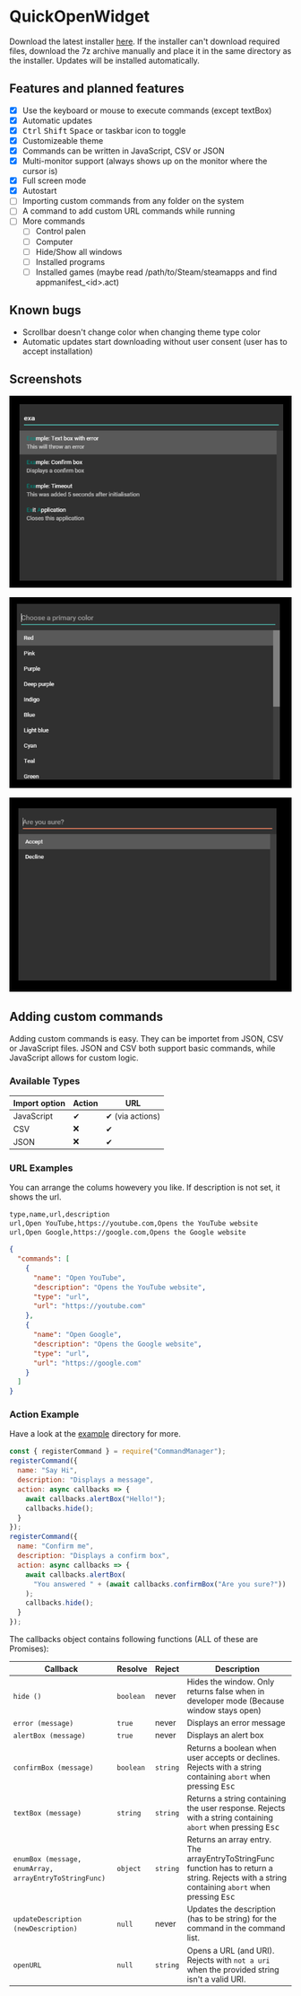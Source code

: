 # QuickOpenWidget

Download the latest installer [here](https://github.com/lukas-tr/quick-open-widget/releases/latest). If the installer can't download required files, download the 7z archive manually and place it in the same directory as the installer.
Updates will be installed automatically.

## Features and planned features

* [x] Use the keyboard or mouse to execute commands (except textBox)
* [x] Automatic updates
* [x] <kbd>Ctrl</kbd> <kbd>Shift</kbd> <kbd>Space</kbd> or taskbar icon to toggle
* [x] Customizeable theme
* [x] Commands can be written in JavaScript, CSV or JSON
* [x] Multi-monitor support (always shows up on the monitor where the cursor is)
* [x] Full screen mode
* [x] Autostart
* [ ] Importing custom commands from any folder on the system
* [ ] A command to add custom URL commands while running
* [ ] More commands
  * [ ] Control palen
  * [ ] Computer
  * [ ] Hide/Show all windows
  * [ ] Installed programs
  * [ ] Installed games (maybe read /path/to/Steam/steamapps and find appmanifest\_&lt;id&gt;.act)

## Known bugs

* Scrollbar doesn't change color when changing theme type color
* Automatic updates start downloading without user consent (user has to accept installation)

## Screenshots

![command](https://github.com/lukas-tr/quick-open-widget/raw/master/readme/command.png "Typing in a command")

![command](https://github.com/lukas-tr/quick-open-widget/raw/master/readme/colors.png "The color change dialog")

![command](https://github.com/lukas-tr/quick-open-widget/raw/master/readme/dialogs.png "A confirmBox dialog")

## Adding custom commands

Adding custom commands is easy. They can be importet from JSON, CSV or JavaScript files. JSON and CSV both support basic commands, while JavaScript allows for custom logic.

### Available Types

| Import option | Action | URL             |
| ------------- | ------ | --------------- |
| JavaScript    | ✔      | ✔ (via actions) |
| CSV           | ❌     | ✔               |
| JSON          | ❌     | ✔               |

### URL Examples

You can arrange the colums howevery you like. If description is not set, it shows the url.

```csv
type,name,url,description
url,Open YouTube,https://youtube.com,Opens the YouTube website
url,Open Google,https://google.com,Opens the Google website
```

```json
{
  "commands": [
    {
      "name": "Open YouTube",
      "description": "Opens the YouTube website",
      "type": "url",
      "url": "https://youtube.com"
    },
    {
      "name": "Open Google",
      "description": "Opens the Google website",
      "type": "url",
      "url": "https://google.com"
    }
  ]
}
```

### Action Example

Have a look at the [example](./blob/master/LICENSE) directory for more.

```javascript
const { registerCommand } = require("CommandManager");
registerCommand({
  name: "Say Hi",
  description: "Displays a message",
  action: async callbacks => {
    await callbacks.alertBox("Hello!");
    callbacks.hide();
  }
});
registerCommand({
  name: "Confirm me",
  description: "Displays a confirm box",
  action: async callbacks => {
    await callbacks.alertBox(
      "You answered " + (await callbacks.confirmBox("Are you sure?"))
    );
    callbacks.hide();
  }
});
```

The callbacks object contains following functions (ALL of these are Promises):

| Callback                                               | Resolve   | Reject   | Description                                                                                                                                               |
| ------------------------------------------------------ | --------- | -------- | --------------------------------------------------------------------------------------------------------------------------------------------------------- |
| `hide ()`                                              | `boolean` | never    | Hides the window. Only returns false when in developer mode (Because window stays open)                                                                   |
| `error (message)`                                      | `true`    | never    | Displays an error message                                                                                                                                 |
| `alertBox (message)`                                   | `true`    | never    | Displays an alert box                                                                                                                                     |
| `confirmBox (message)`                                 | `boolean` | `string` | Returns a boolean when user accepts or declines. Rejects with a string containing `abort` when pressing <kbd>Esc</kbd>                                    |
| `textBox (message)`                                    | `string`  | `string` | Returns a string containing the user response. Rejects with a string containing `abort` when pressing <kbd>Esc</kbd>                                      |
| `enumBox (message, enumArray, arrayEntryToStringFunc)` | `object`  | `string` | Returns an array entry. The arrayEntryToStringFunc function has to return a string. Rejects with a string containing `abort` when pressing <kbd>Esc</kbd> |
| `updateDescription (newDescription)`                   | `null`    | never    | Updates the description (has to be string) for the command in the command list.                                                                           |
| `openURL`                                              | `null`    | `string` | Opens a URL (and URI). Rejects with `not a uri` when the provided string isn't a valid URI.                                                               |
